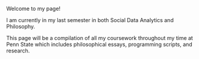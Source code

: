 Welcome to my page! 

I am currently in my last semester in both Social Data Analytics and Philosophy. 

This page will be a compilation of all my coursework throughout my time at Penn State which includes philosophical essays, programming scripts, and research.
